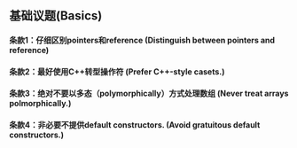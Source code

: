 ## 基础议题(Basics)
#### 条款1：仔细区别pointers和reference (Distinguish between pointers and reference)
#### 条款2：最好使用C++转型操作符 (Prefer C++-style casets.)
#### 条款3：绝对不要以多态（polymorphically）方式处理数组 (Never treat arrays polmorphically.)
#### 条款4：非必要不提供default constructors. (Avoid gratuitous default constructors.)